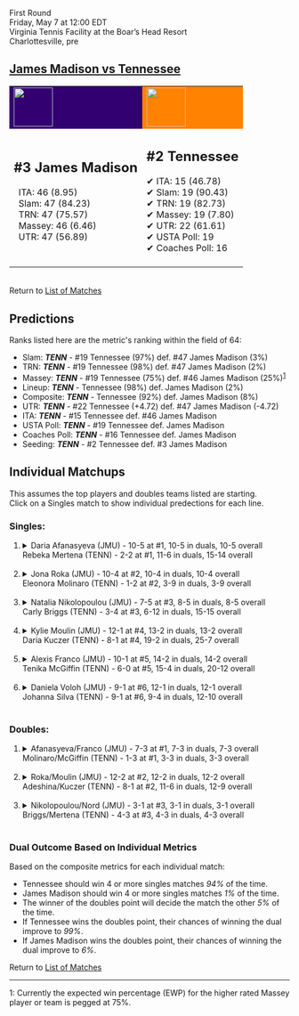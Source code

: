 First Round  
Friday, May 7 at 12:00 EDT  
Virginia Tennis Facility at the Boar’s Head Resort  
Charlottesville, pre  
## [James Madison vs Tennessee](https://www.ncaa.com/game/5833665)  

<table><tr style="background-color: #d9d9d9 !important"><td style="background-color: #330072 !important"><img src="https://www.ncaa.com/sites/default/files/images/logos/schools/j/james-madison.70.png" width="70" height="70" /></td><td style="background-color: #FF8200 !important"><img src="https://www.ncaa.com/sites/default/files/images/logos/schools/t/tennessee.70.png" width="70" height="70" /></td></tr><tr>
<td>  

<h2>#3 James Madison</h2>  
&nbsp; ITA: 46 (8.95)<br>  
&nbsp; Slam: 47 (84.23)<br>  
&nbsp; TRN: 47 (75.57)<br>  
&nbsp; Massey: 46 (6.46)<br>  
&nbsp; UTR: 47 (56.89)<br>  
<br>  

</td>
<td>  

<h2>#2 Tennessee</h2>  
&#10004; ITA: 15 (46.78)<br>  
&#10004; Slam: 19 (90.43)<br>  
&#10004; TRN: 19 (82.73)<br>  
&#10004; Massey: 19 (7.80)<br>  
&#10004; UTR: 22 (61.61)<br>  
&#10004; USTA Poll: 19<br>  
&#10004; Coaches Poll: 16<br>  
<br>  

</td>
</tr></table>  


<br>Return to [List of Matches](../index.md)  

## Predictions  

Ranks listed here are the metric's ranking within the field of 64:  
- Slam: ***TENN*** - #19 Tennessee (97%) def. #47 James Madison (3%)  
- TRN: ***TENN*** - #19 Tennessee (98%) def. #47 James Madison (2%)  
- Massey: ***TENN*** - #19 Tennessee (75%) def. #46 James Madison (25%)<sup>[1](#footnote1)</sup>  
- Lineup: ***TENN*** - Tennessee (98%) def. James Madison (2%)  
- Composite: ***TENN*** - Tennessee (92%) def. James Madison (8%)  
- UTR: ***TENN*** - #22 Tennessee (+4.72) def. #47 James Madison (-4.72)  
- ITA: ***TENN*** - #15 Tennessee def. #46 James Madison  
- USTA Poll: ***TENN*** - #19 Tennessee def. James Madison  
- Coaches Poll: ***TENN*** - #16 Tennessee def. James Madison  
- Seeding: ***TENN*** - #2 Tennessee def. #3 James Madison  

## Individual Matchups  
This assumes the top players and doubles teams listed are starting.  
Click on a Singles match to show individual predections for each line.  

### Singles:  

<ol>
<li><details>
<summary markdown="span">Daria Afanasyeva (JMU) - 10-5 at #1, 10-5 in duals, 10-5 overall<br>Rebeka Mertena (TENN) - 2-2 at #1, 11-6 in duals, 15-14 overall</summary>
<h4>Predictions</h4><ul>
<li>Slam: <b><i>TENN</i></b> - Mertena (62%) def. Afanasyeva (38%)</li>  
<li>TRN: <b><i>TENN</i></b> - Mertena (67%) def. Afanasyeva (33%)</li>  
<li>Massey: <b><i>TENN</i></b> - Mertena (75%) def. Afanasyeva (25%)<sup><a href="#footnote1">1</a></sup></li>  
<li>UTR: <b><i>TENN</i></b> - Mertena (91%) def. Afanasyeva (9%)</li>  
<li>Composite: <b><i>TENN</i></b> - Mertena (74%) def. Afanasyeva (26%)</li>  
<li>ITA: <b><i>TENN</i></b> - Mertena (7.45) def. Afanasyeva (2.51)</li>  
</ul>
</details>&nbsp;</li>
<li><details>
<summary markdown="span">Jona Roka (JMU) - 10-4 at #2, 10-4 in duals, 10-4 overall<br>Eleonora Molinaro (TENN) - 1-2 at #2, 3-9 in duals, 3-9 overall</summary>
<h4>Predictions</h4><ul>
<li>Slam: <b><i>TENN</i></b> - Molinaro (85%) def. Roka (15%)</li>  
<li>TRN: <b><i>TENN</i></b> - Molinaro (84%) def. Roka (16%)</li>  
<li>Massey: <b><i>TENN</i></b> - Molinaro (75%) def. Roka (25%)<sup><a href="#footnote1">1</a></sup></li>  
<li>UTR: <b><i>TENN</i></b> - Molinaro (92%) def. Roka (8%)</li>  
<li>Composite: <b><i>TENN</i></b> - Molinaro (84%) def. Roka (16%)</li>  
<li>ITA: <b><i>TENN</i></b> - Molinaro (5.46) def. Roka (2.41)</li>  
</ul>
</details>&nbsp;</li>
<li><details>
<summary markdown="span">Natalia Nikolopoulou (JMU) - 7-5 at #3, 8-5 in duals, 8-5 overall<br>Carly Briggs (TENN) - 3-4 at #3, 6-12 in duals, 15-15 overall</summary>
<h4>Predictions</h4><ul>
<li>Slam: <b><i>TENN</i></b> - Briggs (95%) def. Nikolopoulou (5%)</li>  
<li>TRN: <b><i>TENN</i></b> - Briggs (94%) def. Nikolopoulou (6%)</li>  
<li>Massey: <b><i>TENN</i></b> - Briggs (75%) def. Nikolopoulou (25%)<sup><a href="#footnote1">1</a></sup></li>  
<li>UTR: <b><i>TENN</i></b> - Briggs (95%) def. Nikolopoulou (5%)</li>  
<li>Composite: <b><i>TENN</i></b> - Briggs (90%) def. Nikolopoulou (10%)</li>  
<li>ITA: <b><i>TENN</i></b> - Briggs (8.89) def. Nikolopoulou (2.10)</li>  
</ul>
</details>&nbsp;</li>
<li><details>
<summary markdown="span">Kylie Moulin (JMU) - 12-1 at #4, 13-2 in duals, 13-2 overall<br>Daria Kuczer (TENN) - 8-1 at #4, 19-2 in duals, 25-7 overall</summary>
<h4>Predictions</h4><ul>
<li>Slam: <b><i>TENN</i></b> - Kuczer (90%) def. Moulin (10%)</li>  
<li>TRN: <b><i>TENN</i></b> - Kuczer (91%) def. Moulin (9%)</li>  
<li>Massey: <b><i>TENN</i></b> - Kuczer (75%) def. Moulin (25%)<sup><a href="#footnote1">1</a></sup></li>  
<li>UTR: <b><i>TENN</i></b> - Kuczer (91%) def. Moulin (9%)</li>  
<li>Composite: <b><i>TENN</i></b> - Kuczer (87%) def. Moulin (13%)</li>  
<li>ITA: <b><i>TENN</i></b> - Kuczer (3.41) def. Moulin (3.15)</li>  
</ul>
</details>&nbsp;</li>
<li><details>
<summary markdown="span">Alexis Franco (JMU) - 10-1 at #5, 14-2 in duals, 14-2 overall<br>Tenika McGiffin (TENN) - 6-0 at #5, 15-4 in duals, 20-12 overall</summary>
<h4>Predictions</h4><ul>
<li>Slam: <b><i>TENN</i></b> - McGiffin (86%) def. Franco (14%)</li>  
<li>TRN: <b><i>TENN</i></b> - McGiffin (79%) def. Franco (21%)</li>  
<li>Massey: <b><i>TENN</i></b> - McGiffin (75%) def. Franco (25%)<sup><a href="#footnote1">1</a></sup></li>  
<li>UTR: <b><i>TENN</i></b> - McGiffin (88%) def. Franco (12%)</li>  
<li>Composite: <b><i>TENN</i></b> - McGiffin (82%) def. Franco (18%)</li>  
<li>ITA: <b><i>JMU</i></b> - Franco (3.01) def. McGiffin (1.61)</li>  
</ul>
</details>&nbsp;</li>
<li><details>
<summary markdown="span">Daniela Voloh (JMU) - 9-1 at #6, 12-1 in duals, 12-1 overall<br>Johanna Silva (TENN) - 9-1 at #6, 9-4 in duals, 12-10 overall</summary>
<h4>Predictions</h4><ul>
<li>Slam: <b><i>TENN</i></b> - Silva (90%) def. Voloh (10%)</li>  
<li>TRN: <b><i>TENN</i></b> - Silva (87%) def. Voloh (13%)</li>  
<li>Massey: <b><i>TENN</i></b> - Silva (75%) def. Voloh (25%)<sup><a href="#footnote1">1</a></sup></li>  
<li>UTR: <b><i>TENN</i></b> - Silva (86%) def. Voloh (14%)</li>  
<li>Composite: <b><i>TENN</i></b> - Silva (84%) def. Voloh (16%)</li>  
<li>ITA: <b><i>JMU</i></b> - Voloh (3.50) def. Silva (1.85)</li>  
</ul>
</details>&nbsp;</li>
</ol>

### Doubles:  

<ol>
<li><details>
<summary markdown="span">Afanasyeva/Franco (JMU) - 7-3 at #1, 7-3 in duals, 7-3 overall<br>Molinaro/McGiffin (TENN) - 1-3 at #1, 3-3 in duals, 3-3 overall</summary>
<br>Sorry, we don't have any metrics for this match
</details>&nbsp;</li>
<li><details>
<summary markdown="span">Roka/Moulin (JMU) - 12-2 at #2, 12-2 in duals, 12-2 overall<br>Adeshina/Kuczer (TENN) - 8-1 at #2, 11-6 in duals, 12-9 overall</summary>
<br>Sorry, we don't have any metrics for this match
</details>&nbsp;</li>
<li><details>
<summary markdown="span">Nikolopoulou/Nord (JMU) - 3-1 at #3, 3-1 in duals, 3-1 overall<br>Briggs/Mertena (TENN) - 4-3 at #3, 4-3 in duals, 4-3 overall</summary>
<br>Sorry, we don't have any metrics for this match
</details>&nbsp;</li>
</ol>

### Dual Outcome Based on Individual Metrics  
  
Based on the composite metrics for each individual match:  
- Tennessee should win 4 or more singles matches _94%_ of the time.  
- James Madison should win 4 or more singles matches _1%_ of the time.  
- The winner of the doubles point will decide the match the other _5%_ of the time.  
- If Tennessee wins the doubles point, their chances of winning the dual improve to _99%_.  
- If James Madison wins the doubles point, their chances of winning the dual improve to _6%_.  
  
Return to [List of Matches](../index.md)  
  
------
<a name="footnote1">1</a>: Currently the expected win percentage (EWP) for the higher rated Massey player or team is pegged at 75%.
